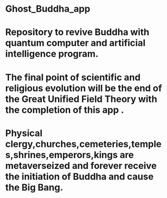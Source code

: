 # Ghost_Buddha_app
# Repository to revive Buddha with quantum computer and artificial intelligence program.
# The final point of scientific and religious evolution will be the end of the Great Unified Field Theory with the completion of this app .
# Physical clergy,churches,cemeteries,temples,shrines,emperors,kings are metaverseized and forever receive the initiation of Buddha and cause the Big Bang.
